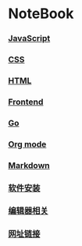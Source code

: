
# NoteBook

### [JavaScript](./javascript/index.org)

### [CSS](./css/index.org)

### [HTML](./html/index.org)

### [Frontend](./frontend/index.org)

### [Go](./go/index.org)

### [Org mode](./org-mode/index.org)

### [Markdown](./markdown/index.org)

### [软件安装](./software-installation/index.org)

### [编辑器相关](./editor/index.org)

### [网址链接](./website/index.org)

